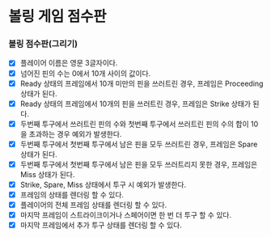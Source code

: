 # 볼링 게임 점수판
### 볼링 점수판(그리기)
- [x] 플레이어 이름은 영문 3글자이다.
- [x] 넘어진 핀의 수는 0에서 10개 사이의 값이다.
- [x] Ready 상태의 프레임에서 10개 미만의 핀을 쓰러트린 경우, 프레임은 Proceeding 상태가 된다.
- [x] Ready 상태의 프레임에서 10개의 핀을 쓰러트린 경우, 프레임은 Strike 상태가 된다.
- [x] 두번째 투구에서 쓰러트린 핀의 수와 첫번째 투구에서 쓰러트린 핀의 수의 합이 10을 초과하는 경우 예외가 발생한다. 
- [x] 두번째 투구에서 첫번째 투구에서 남은 핀을 모두 쓰러트린 경우, 프레임은 Spare 상태가 된다.
- [x] 두번째 투구에서 첫번째 투구에서 남은 핀을 모두 쓰러트리지 못한 경우, 프레임은 Miss 상태가 된다.
- [x] Strike, Spare, Miss 상태에서 투구 시 예외가 발생한다.
- [x] 프레임의 상태를 렌더링 할 수 있다. 
- [x] 플레이어의 전체 프레임 상태를 렌더링 할 수 있다.  
- [x] 마지막 프레임이 스트라이크이거나 스페어이면 한 번 더 투구 할 수 있다. 
- [x] 마지막 프레임에서 추가 투구 상태를 렌더링 할 수 있다.  
